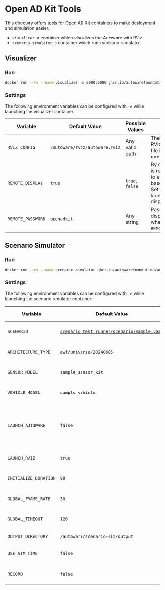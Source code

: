 # Open AD Kit Tools

This directory offers tools for [Open AD Kit](https://autoware.org/open-ad-kit/) containers to make deployment and simulation easier.

- `visualizer`: a container which visualizes the Autoware with RViz.
- `scenario-simulator`: a container which runs scenario-simulator.

## Visualizer

### Run

```bash
docker run --rm --name visualizer -p 6080:6080 ghcr.io/autowarefoundation/autoware-tools:visualizer
```

### Settings

The following environment variables can be configured with `-e` while launching the visualizer container:

| Variable          | Default Value                  | Possible Values | Description                                                                                                                              |
| ----------------- | ------------------------------ | --------------- | ---------------------------------------------------------------------------------------------------------------------------------------- |
| `RVIZ_CONFIG`     | `/autoware/rviz/autoware.rviz` | Any valid path  | The full path to the RViz configuration file inside the container                                                                        |
| `REMOTE_DISPLAY`  | `true`                         | `true`, `false` | By default, the rviz2 is redirected to a URL to enable browser-based visualization. Set this to `false` to launch a local rviz2 display. |
| `REMOTE_PASSWORD` | `openadkit`                    | Any string      | Password for remote display (only used when `REMOTE_DISPLAY=true`)                                                                       |

## Scenario Simulator

### Run

```bash
docker run --rm --name scenario-simulator ghcr.io/autowarefoundation/autoware-tools:scenario-simulator
```

### Settings

The following environment variables can be configured with `-e` while launching the scenario simulator container:

| Variable              | Default Value                                                                                                                                                   | Possible Values             | Description                                                                                                                                        |
| --------------------- | --------------------------------------------------------------------------------------------------------------------------------------------------------------- | --------------------------- | -------------------------------------------------------------------------------------------------------------------------------------------------- |
| `SCENARIO`            | [`scenario_test_runner/scenario/sample.yaml`](https://github.com/tier4/scenario_simulator_v2/blob/master/test_runner/scenario_test_runner/scenario/sample.yaml) | Any valid path              | The full path to the scenario file inside the container                                                                                            |
| `ARCHITECTURE_TYPE`   | `awf/universe/20240605`                                                                                                                                         | Any valid architecture type | The architecture type to use for the scenario simulation                                                                                           |
| `SENSOR_MODEL`        | `sample_sensor_kit`                                                                                                                                             | Any valid sensor model      | The sensor model to use for the scenario simulation                                                                                                |
| `VEHICLE_MODEL`       | `sample_vehicle`                                                                                                                                                | Any valid vehicle model     | The vehicle model to use for the scenario simulation                                                                                               |
| `LAUNCH_AUTOWARE`     | `false`                                                                                                                                                         | `true`, `false`             | Whether to launch Autoware for the scenario simulation. By default, the scenario simulator expects Autoware running with scenario_simulation:=true |
| `LAUNCH_RVIZ`         | `true`                                                                                                                                                          | `true`, `false`             | Whether to launch RViz for the scenario simulation                                                                                                 |
| `INITIALIZE_DURATION` | `90`                                                                                                                                                            | Any positive integer        | The duration to initialize the scenario simulation                                                                                                 |
| `GLOBAL_FRAME_RATE`   | `30`                                                                                                                                                            | Any positive integer        | The frame rate of the scenario simulation                                                                                                          |
| `GLOBAL_TIMEOUT`      | `120`                                                                                                                                                           | Any positive integer        | The timeout of the scenario simulation                                                                                                             |
| `OUTPUT_DIRECTORY`    | `/autoware/scenario-sim/output`                                                                                                                                 | Any valid path              | The directory to save the simulation results                                                                                                       |
| `USE_SIM_TIME`        | `false`                                                                                                                                                         | `true`, `false`             | Whether to use simulation time instead of system time                                                                                              |
| `RECORD`              | `false`                                                                                                                                                         | `true`, `false`             | Whether to record the scenario simulation rosbag                                                                                                   |
